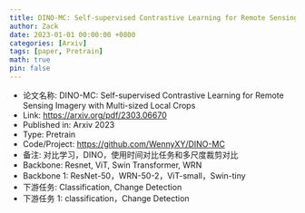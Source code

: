 ```yaml
---
title: DINO-MC: Self-supervised Contrastive Learning for Remote Sensing Imagery with Multi-sized Local Crops
author: Zack
date: 2023-01-01 00:00:00 +0800
categories: [Arxiv]
tags: [paper, Pretrain]
math: true
pin: false
---
```

- 论文名称: DINO-MC: Self-supervised Contrastive Learning for Remote Sensing Imagery with Multi-sized Local Crops
- Link: https://arxiv.org/pdf/2303.06670
- Published in: Arxiv 2023
- Type: Pretrain
- Code/Project: https://github.com/WennyXY/DINO-MC
- 备注: 对比学习，DINO，使用时间对比任务和多尺度裁剪对比
- Backbone: Resnet, ViT, Swin Transformer, WRN
- Backbone 1: ResNet-50，WRN-50-2，ViT-small，Swin-tiny
- 下游任务: Classification, Change Detection
- 下游任务 1: classification，Change Detection
